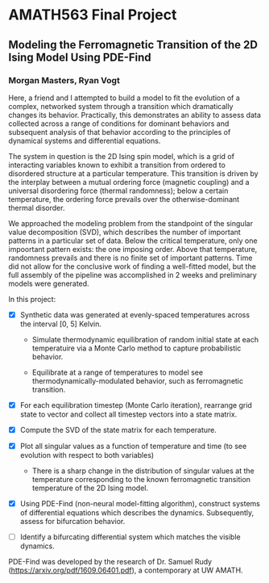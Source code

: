 # AMATH563 Final Project
## Modeling the Ferromagnetic Transition of the 2D Ising Model Using PDE-Find
### Morgan Masters, Ryan Vogt

Here, a friend and I attempted to build a model to fit the evolution of a complex, networked system through a transition which dramatically changes its behavior. Practically, this demonstrates an ability to assess data collected across a range of conditions for dominant behaviors and subsequent analysis of that behavior according to the principles of dynamical systems and differential equations.

The system in question is the 2D Ising spin model, which is a grid of interacting variables known to exhibit a transition from ordered to disordered structure at a particular temperature. This transition is driven by the interplay between a mutual ordering force (magnetic coupling) and a universal disordering force (thermal randomness); below a certain temperature, the ordering force prevails over the otherwise-dominant thermal disorder.

We approached the modeling problem from the standpoint of the singular value decomposition (SVD), which describes the number of important patterns in a particular set of data. Below the critical temperature, only one impoortant pattern exists: the one imposing order. Above that temperature, randomness prevails and there is no finite set of important patterns. Time did not allow for the conclusive work of finding a well-fitted model, but the full assembly of the pipeline was accomplished in 2 weeks and preliminary models were generated.

In this project: 

- [x] Synthetic data was generated at evenly-spaced temperatures across the interval [0, 5] Kelvin.

    - Simulate thermodynamic equilibration of random initial state at each temperatuire via a Monte Carlo method to capture probabilistic behavior.
    
    - Equilibrate at a range of temperatures to model see thermodynamically-modulated behavior, such as ferromagnetic transition.
    
- [x] For each equilibration timestep (Monte Carlo iteration), rearrange grid state to vector and collect all timestep vectors into a state matrix.

- [x] Compute the SVD of the state matrix for each temperature.

- [x] Plot all singular values as a function of temperature and time (to see evolution with respect to both variables)

    - There is a sharp change in the distribution of singular values at the temperature corresponding to the known ferromagnetic transition temperature of the 2D Ising model.

- [x] Using PDE-Find (non-neural model-fitting algorithm), construct systems of differential equations which describes the dynamics. Subsequently, assess for bifurcation behavior.

- [ ] Identify a bifurcating differential system which matches the visible dynamics.

PDE-Find was developed by the research of Dr. Samuel Rudy (https://arxiv.org/pdf/1609.06401.pdf), a contemporary at UW AMATH.
